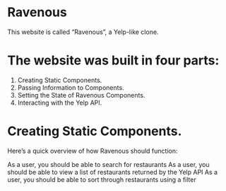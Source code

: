# Ravenous
This website is called “Ravenous”, a Yelp-like clone.

# The website was built in four parts:

1. Creating Static Components.
2. Passing Information to Components.
3. Setting the State of Ravenous Components.
4. Interacting with the Yelp API.

# Creating Static Components.

Here’s a quick overview of how Ravenous should function:

As a user, you should be able to search for restaurants
As a user, you should be able to view a list of restaurants returned by the Yelp API
As a user, you should be able to sort through restaurants using a filter

